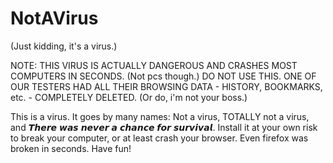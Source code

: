 # NotAVirus
(Just kidding, it's a virus.)

NOTE: THIS VIRUS IS ACTUALLY DANGEROUS AND CRASHES MOST COMPUTERS IN SECONDS. (Not pcs though.) DO NOT USE THIS. ONE OF OUR TESTERS HAD ALL THEIR BROWSING DATA - HISTORY, BOOKMARKS, etc. - COMPLETELY DELETED. (Or do, i'm not your boss.)

This is a virus. It goes by many names: Not a virus, TOTALLY not a virus, and 𝙏𝙝𝙚𝙧𝙚 𝙬𝙖𝙨 𝙣𝙚𝙫𝙚𝙧 𝙖 𝙘𝙝𝙖𝙣𝙘𝙚 𝙛𝙤𝙧 𝙨𝙪𝙧𝙫𝙞𝙫𝙖𝙡. Install it at your own risk to break your computer, or at least crash your browser. Even firefox was broken in seconds. Have fun!
